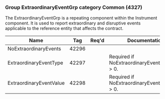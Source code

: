 ### Group ExtraordinaryEventGrp category Common (4327)

The ExtraordinaryEventGrp is a repeating component within the Instrument component. It is used to report extraordinary and disruptive events applicable to the reference entity that affects the contract.

| Name                    | Tag   | Req'd | Documentation                                 |
|-------------------------|-------|----------|-----------------------------------------------|
| NoExtraordinaryEvents   | 42296 |       |                                               |
| ExtraordinaryEventType  | 42297 |       | Required if NoExtraordinaryEvents(42296) > 0. |
| ExtraordinaryEventValue | 42298 |       | Required if NoExtraordinaryEvents(42296) > 0. |

